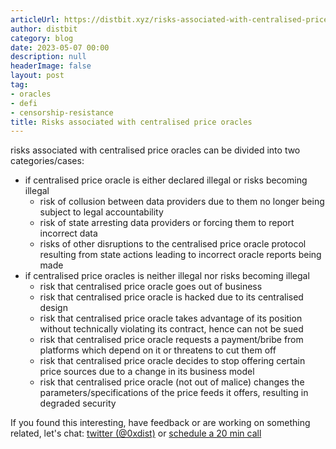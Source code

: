 ```yaml
---
articleUrl: https://distbit.xyz/risks-associated-with-centralised-price-oracles
author: distbit
category: blog
date: 2023-05-07 00:00
description: null
headerImage: false
layout: post
tag:
- oracles
- defi
- censorship-resistance
title: Risks associated with centralised price oracles
---
```



 



risks associated with centralised price oracles can be divided into two categories/cases:  

- if centralised price oracle is either declared illegal or risks becoming illegal  
	- risk of collusion between data providers due to them no longer being subject to legal accountability  
	- risk of state arresting data providers or forcing them to report incorrect data  
	- risks of other disruptions to the centralised price oracle protocol resulting from state actions leading to incorrect oracle reports being made   
- if centralised price oracles is neither illegal nor risks becoming illegal   
	- risk that centralised price oracle goes out of business  
	- risk that centralised price oracle is hacked due to its centralised design  
	- risk that centralised price oracle takes advantage of its position without technically violating its contract, hence can not be sued  
	- risk that centralised price oracle requests a payment/bribe from platforms which depend on it or threatens to cut them off  
	- risk that centralised price oracle decides to stop offering certain price sources due to a change in its business model  
	- risk that centralised price oracle (not out of malice) changes the parameters/specifications of the price feeds it offers, resulting in degraded security  

If you found this interesting, have feedback or are working on something related, let's chat: [twitter (@0xdist)](https://twitter.com/0xdist) or [schedule a 20 min call](https://cal.com/distbit/20min)